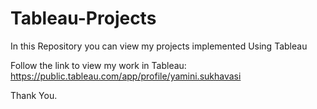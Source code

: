 # Tableau-Projects
In this Repository you can view my projects implemented Using Tableau

Follow the link to view my work in Tableau:
https://public.tableau.com/app/profile/yamini.sukhavasi

Thank You.

